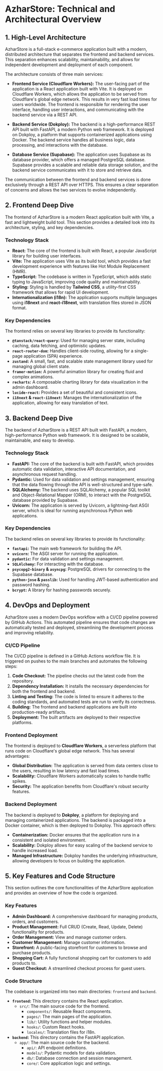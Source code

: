 # AzharStore: Technical and Architectural Overview

## 1. High-Level Architecture

AzharStore is a full-stack e-commerce application built with a modern, distributed architecture that separates the frontend and backend services. This separation enhances scalability, maintainability, and allows for independent development and deployment of each component.

The architecture consists of three main services:

- **Frontend Service (Cloudflare Workers):** The user-facing part of the application is a React application built with Vite. It is deployed on Cloudflare Workers, which allows the application to be served from Cloudflare's global edge network. This results in very fast load times for users worldwide. The frontend is responsible for rendering the user interface, handling user interactions, and communicating with the backend service via a REST API.

- **Backend Service (Dokploy):** The backend is a high-performance REST API built with FastAPI, a modern Python web framework. It is deployed on Dokploy, a platform that supports containerized applications using Docker. The backend service handles all business logic, data processing, and interactions with the database.

- **Database Service (Supabase):** The application uses Supabase as its database provider, which offers a managed PostgreSQL database. Supabase provides a scalable and reliable data storage solution, and the backend service communicates with it to store and retrieve data.

The communication between the frontend and backend services is done exclusively through a REST API over HTTPS. This ensures a clear separation of concerns and allows the two services to evolve independently.

## 2. Frontend Deep Dive

The frontend of AzharStore is a modern React application built with Vite, a fast and lightweight build tool. This section provides a detailed look into its architecture, styling, and key dependencies.

### Technology Stack

- **React:** The core of the frontend is built with React, a popular JavaScript library for building user interfaces.
- **Vite:** The application uses Vite as its build tool, which provides a fast development experience with features like Hot Module Replacement (HMR).
- **TypeScript:** The codebase is written in TypeScript, which adds static typing to JavaScript, improving code quality and maintainability.
- **Styling:** Styling is handled by **Tailwind CSS**, a utility-first CSS framework that allows for rapid UI development.
- **Internationalization (i18n):** The application supports multiple languages using **i18next** and **react-i18next**, with translation files stored in JSON format.

### Key Dependencies

The frontend relies on several key libraries to provide its functionality:

- **`@tanstack/react-query`:** Used for managing server state, including caching, data fetching, and optimistic updates.
- **`react-router-dom`:** Handles client-side routing, allowing for a single-page application (SPA) experience.
- **`zustand`:** A small, fast, and scalable state management library used for managing global client state.
- **`framer-motion`:** A powerful animation library for creating fluid and complex animations.
- **`recharts`:** A composable charting library for data visualization in the admin dashboard.
- **`lucide-react`:** Provides a set of beautiful and consistent icons.
- **`i18next` & `react-i18next`:** Manages the internationalization of the application, allowing for easy translation of text.

## 3. Backend Deep Dive

The backend of AzharStore is a REST API built with FastAPI, a modern, high-performance Python web framework. It is designed to be scalable, maintainable, and easy to develop.

### Technology Stack

- **FastAPI:** The core of the backend is built with FastAPI, which provides automatic data validation, interactive API documentation, and asynchronous request handling.
- **Pydantic:** Used for data validation and settings management, ensuring that the data flowing through the API is well-structured and type-safe.
- **SQLAlchemy:** The backend uses SQLAlchemy, a popular SQL toolkit and Object-Relational Mapper (ORM), to interact with the PostgreSQL database provided by Supabase.
- **Uvicorn:** The application is served by Uvicorn, a lightning-fast ASGI server, which is ideal for running asynchronous Python web applications.

### Key Dependencies

The backend relies on several key libraries to provide its functionality:

- **`fastapi`:** The main web framework for building the API.
- **`uvicorn`:** The ASGI server for running the application.
- **`pydantic`:** For data validation and settings management.
- **`SQLAlchemy`:** For interacting with the database.
- **`psycopg2-binary` & `asyncpg`:** PostgreSQL drivers for connecting to the Supabase database.
- **`python-jose` & `passlib`:** Used for handling JWT-based authentication and password hashing.
- **`bcrypt`:** A library for hashing passwords securely.

## 4. DevOps and Deployment

AzharStore uses a modern DevOps workflow with a CI/CD pipeline powered by GitHub Actions. This automated pipeline ensures that code changes are automatically tested and deployed, streamlining the development process and improving reliability.

### CI/CD Pipeline

The CI/CD pipeline is defined in a GitHub Actions workflow file. It is triggered on pushes to the main branches and automates the following steps:

1.  **Code Checkout:** The pipeline checks out the latest code from the repository.
2.  **Dependency Installation:** It installs the necessary dependencies for both the frontend and backend.
3.  **Linting and Testing:** The code is linted to ensure it adheres to the coding standards, and automated tests are run to verify its correctness.
4.  **Building:** The frontend and backend applications are built into production-ready artifacts.
5.  **Deployment:** The built artifacts are deployed to their respective platforms.

### Frontend Deployment

The frontend is deployed to **Cloudflare Workers**, a serverless platform that runs code on Cloudflare's global edge network. This has several advantages:

-   **Global Distribution:** The application is served from data centers close to the users, resulting in low latency and fast load times.
-   **Scalability:** Cloudflare Workers automatically scales to handle traffic spikes.
-   **Security:** The application benefits from Cloudflare's robust security features.

### Backend Deployment

The backend is deployed to **Dokploy**, a platform for deploying and managing containerized applications. The backend is packaged into a Docker container, which is then deployed to Dokploy. This approach offers:

-   **Containerization:** Docker ensures that the application runs in a consistent and isolated environment.
-   **Scalability:** Dokploy allows for easy scaling of the backend service to handle increased load.
-   **Managed Infrastructure:** Dokploy handles the underlying infrastructure, allowing developers to focus on building the application.

## 5. Key Features and Code Structure

This section outlines the core functionalities of the AzharStore application and provides an overview of how the code is organized.

### Key Features

-   **Admin Dashboard:** A comprehensive dashboard for managing products, orders, and customers.
-   **Product Management:** Full CRUD (Create, Read, Update, Delete) functionality for products.
-   **Order Management:** View and manage customer orders.
-   **Customer Management:** Manage customer information.
-   **Storefront:** A public-facing storefront for customers to browse and purchase products.
-   **Shopping Cart:** A fully functional shopping cart for customers to add products to.
-   **Guest Checkout:** A streamlined checkout process for guest users.

### Code Structure

The codebase is organized into two main directories: `frontend` and `backend`.

-   **`frontend`:** This directory contains the React application.
    -   `src/`: The main source code for the frontend.
        -   `components/`: Reusable React components.
        -   `pages/`: The main pages of the application.
        -   `lib/`: Utility functions and helper modules.
        -   `hooks/`: Custom React hooks.
        -   `locales/`: Translation files for i18n.
-   **`backend`:** This directory contains the FastAPI application.
    -   `app/`: The main source code for the backend.
        -   `api/`: API endpoint definitions.
        -   `models/`: Pydantic models for data validation.
        -   `db/`: Database connection and session management.
        -   `core/`: Core application logic and settings.
